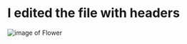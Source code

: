 # I edited the file with headers
![image of Flower](https://github.com/user-attachments/assets/504d474a-67a0-4869-ae7a-7b295f66ccf0)
